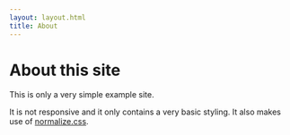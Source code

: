 ```yaml
---
layout: layout.html
title: About
---
```


# About this site

This is only a very simple example site.

It is not responsive and it only contains a very basic styling. It also makes use of [normalize.css](https://github.com/necolas/normalize.css/).


